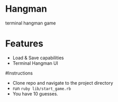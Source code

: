 # Hangman  
terminal hangman game  

# Features
- Load & Save capabilities
- Terminal Hangman UI

#Instructions
- Clone repo and navigate to the project directory  
- run ```ruby lib/start_game.rb```
- You have 10 guesses.
